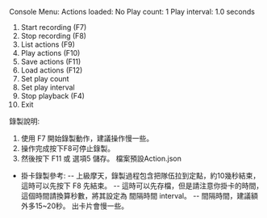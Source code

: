 Console Menu:
Actions loaded: No
Play count: 1
Play interval: 1.0 seconds
1. Start recording (F7)
2. Stop recording (F8)
3. List actions (F9)
4. Play actions (F10)
5. Save actions (F11)
6. Load actions (F12)
7. Set play count
8. Set play interval
9. Stop playback (F4)
0. Exit

錄製說明:
1. 使用 F7 開始錄製動作，建議操作慢一些。
2. 操作完成按下F8可停止錄製。
3. 然後按下 F11 或 選項5 儲存。 檔案預設Action.json 

- 掛卡錄製參考:
-- 上級摩天，錄製過程包含把隊伍拉到定點，約10幾秒結束，這時可以先按下 F8 先結束。
-- 這時可以先存檔，但是請注意你掛卡的時間，這個時間請換算秒數，將其設定為 間隔時間 interval。
-- 間隔時間，建議額外多15~20秒。 出卡片會慢一些。
